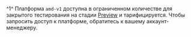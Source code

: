 ^1^ Платформа `amd-v1` доступна в ограниченном количестве для закрытого тестирования на стадии [Preview](../../overview/concepts/launch-stages.md) и тарифицируется. Чтобы запросить доступ к платформе, обратитесь к вашему аккаунт-менеджеру.